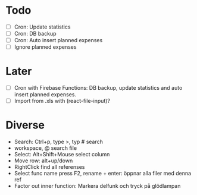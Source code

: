 # Todo
* [ ] Cron: Update statistics
* [ ] Cron: DB backup
* [ ] Cron: Auto insert planned expenses
* [ ] Ignore planned expenses

# Later

* [ ] Cron with Firebase Functions: DB backup, update statistics and auto insert planned expenses.
* [ ] Import from .xls with (react-file-input)?

# Diverse

* Search: Ctrl+p, type >, typ # search
* workspace, @ search file
* Select: Alt+Shift+Mouse select column
* Move row: alt+up/down
* RightClick find all referenses
* Select func name press F2, rename + enter: öppnar alla filer med denna ref
* Factor out inner function: Markera delfunk och tryck på glödlampan

